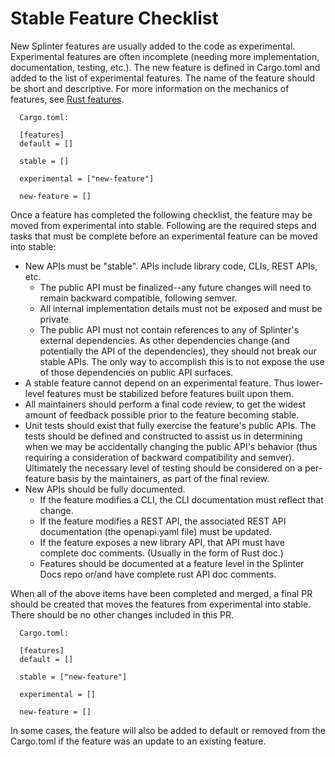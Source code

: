# Stable Feature Checklist

New Splinter features are usually added to the code as experimental.
Experimental features are often incomplete (needing more implementation,
documentation, testing, etc.). The new feature is defined in Cargo.toml and
added to the list of experimental features. The name of the feature should be
short and descriptive. For more information on the mechanics of features, see
[Rust features](https://doc.rust-lang.org/cargo/reference/manifest.html#the-features-section).

```
  Cargo.toml:

  [features]
  default = []

  stable = []

  experimental = ["new-feature"]

  new-feature = []
```

Once a feature has completed the following checklist, the feature may be moved
from experimental into stable. Following are the required steps and tasks that
must be complete before an experimental feature can be moved into stable:

* New APIs must be "stable". APIs include library code, CLIs, REST APIs, etc.
    * The public API must be finalized--any future changes will need to remain
      backward compatible, following semver.
    * All internal implementation details must not be exposed and must be
      private.
    * The public API must not contain references to any of Splinter's external
      dependencies. As other dependencies change (and potentially the API of the
      dependencies), they should not break our stable APIs. The only way to
      accomplish this is to not expose the use of those dependencies on public
      API surfaces.
* A stable feature cannot depend on an experimental feature. Thus lower-level
  features must be stabilized before features built upon them.
* All maintainers should perform a final code review, to get the widest amount
  of feedback possible prior to the feature becoming stable.
* Unit tests should exist that fully exercise the feature's public APIs. The
  tests should be defined and constructed to assist us in determining when we
  may be accidentally changing the public API's behavior (thus requiring a
  consideration of backward compatibility and semver). Ultimately the
  necessary level of testing should be considered on a per-feature basis by
  the maintainers, as part of the final review.  
* New APIs should be fully documented.
    * If the feature modifies a CLI, the CLI documentation must reflect that
      change.
    * If the feature modifies a REST API, the associated REST API  documentation
      (the openapi.yaml file) must be updated.
    * If the feature exposes a new library API, that API must have complete doc
      comments. (Usually in the form of Rust doc.)
    * Features should be documented at a feature level in the Splinter Docs
      repo or/and have complete rust API doc comments.

When all of the above items have been completed and merged, a final PR should be
created that moves the features from experimental into stable. There should be
no other changes included in this PR.

```
  Cargo.toml:

  [features]
  default = []

  stable = ["new-feature"]

  experimental = []

  new-feature = []
```

In some cases, the feature will also be added to default or removed from
the Cargo.toml if the feature was an update to an existing feature.
